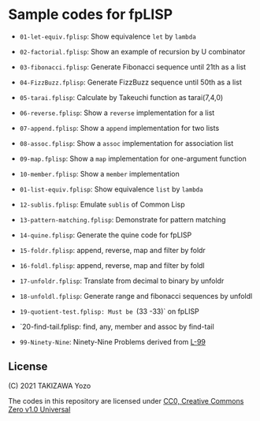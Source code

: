 # Sample codes for fpLISP

* `01-let-equiv.fplisp`: Show equivalence `let` by `lambda`
* `02-factorial.fplisp`: Show an example of recursion by U combinator
* `03-fibonacci.fplisp`: Generate Fibonacci sequence until 21th as a list
* `04-FizzBuzz.fplisp`: Generate FizzBuzz sequence until 50th as a list
* `05-tarai.fplisp`: Calculate by Takeuchi function as tarai(7,4,0)
* `06-reverse.fplisp`: Show a `reverse` implementation for a list
* `07-append.fplisp`: Show a `append` implementation for two lists
* `08-assoc.fplisp`: Show a `assoc` implementation for association list
* `09-map.fplisp`: Show a `map` implementation for one-argument function
* `10-member.fplisp`: Show a `member` implementation
* `01-list-equiv.fplisp`: Show equivalence `list` by `lambda`
* `12-sublis.fplisp`: Emulate `sublis` of Common Lisp
* `13-pattern-matching.fplisp`: Demonstrate for pattern matching
* `14-quine.fplisp`: Generate the quine code for fpLISP
* `15-foldr.fplisp`: append, reverse, map and filter by foldr
* `16-foldl.fplisp`: append, reverse, map and filter by foldl
* `17-unfoldr.fplisp`: Translate from decimal to binary by unfoldr
* `18-unfoldl.fplisp`: Generate range and fibonacci sequences by unfoldl
* `19-quotient-test.fplisp: Must be `(33 -33)` on fpLISP
* `20-find-tail.fplisp: find, any, member and assoc by find-tail

* `99-Ninety-Nine`: Ninety-Nine Problems derived from [L-99](https://www.ic.unicamp.br/~meidanis/courses/mc336/2006s2/funcional/L-99_Ninety-Nine_Lisp_Problems.html)

## License

(C) 2021 TAKIZAWA Yozo

The codes in this repository are licensed under [CC0, Creative Commons Zero v1.0 Universal](https://creativecommons.org/publicdomain/zero/1.0/)

